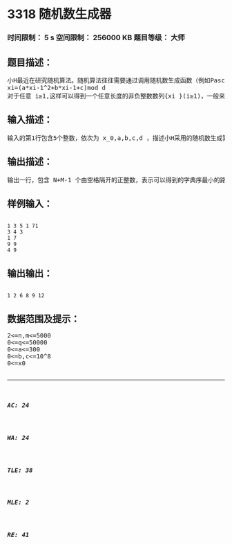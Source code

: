 # 3318 随机数生成器   
### 时间限制： 5 s     空间限制： 256000 KB     题目等级： 大师  
## 题目描述：  

<pre>
小H最近在研究随机算法。随机算法往往需要通过调用随机数生成函数（例如Pascal中的random和C/C++中的rand）来获得随机性。事实上，随机数生成函数也并不是真正的“随机”，其一般都是利用某个算法计算得来的。比如，下面这个二次多项式递推算法就是一个常用算法：算法选定非负整数 x0,a,b,c,d 作为随机种子，并采用如下递推公式进行计算：  
xi=(a*xi-1^2+b*xi-1+c)mod d  
对于任意 i≥1,这样可以得到一个任意长度的非负整数数列{xi }(i≥1)，一般来说，我们认为这个数列是随机的。利用随机序列{xi }(i≥1)，我们还可以采用如下算法来产生一个1到K的随机排列{Ti }(i=1)K：初始设T为1到K的递增序列；对T进行K次交换，第 i 次交换，交换 Ti 和 T((x(i) mod i)+1) 的值。此外，小H在这 K 次交换的基础上，又额外进行了 Q 次交换操作，对于第 i 次额外交换，小H会选定两个下标 ui 和 vi，并交换 T(u_i ) 和 T(v_i ) 的值。为了检验这个随机排列生成算法的实用性，小H设计了如下问题：小H有一个 N 行 M 列的棋盘，她首先按照上述过程，通过 N×M+Q 次交换操作，生成了一个 1~N×M 的随机排列 {Ti }(i=1)(N×M)，然后将这 N×M 个数逐行逐列依次填入这个棋盘：也就是第 i 行第 j 列的格子上所填入的数应为 T((i-1)*M+j)。接着小H希望从棋盘的左上角，也就是第一行第一列的格子出发，每次向右走或者向下走，在不走出棋盘的前提下，走到棋盘的右下角，也就是第 N 行第 M 列的格子。小H把所经过格子上的数字都记录了下来，并从小到大排序，这样，对于任何一条合法的移动路径，小H都可以得到一个长度为 N+M-1 的升序序列，我们称之为路径序列。小H想知道，她可能得到的字典序最小的路径序列应该是怎样的呢？
</pre>
  
  
## 输入描述：  

<pre>
输入的第1行包含5个整数，依次为 x_0,a,b,c,d ，描述小H采用的随机数生成算法所需的随机种子。 第2行包含三个整数 N,M,Q ，表示小H希望生成一个1到 N×M 的排列来填入她 N 行 M 列的棋盘，并且小H在初始的 N×M 次交换操作后，又进行了 Q 次额外的交换操作。 接下来 Q 行，第 i 行包含两个整数 u_i,v_i，表示第 i 次额外交换操作将交换 T_(u_i )和 T_(v_i ) 的值。
</pre>
  
  
## 输出描述：  

<pre>
输出一行，包含 N+M-1 个由空格隔开的正整数，表示可以得到的字典序最小的路径序列。
</pre>
  
  
## 样例输入：  

<pre><code>
1 3 5 1 71   
3 4 3   
1 7   
9 9   
4 9
</code></pre>
  
  
## 输出输出：  

<pre><code>
1 2 6 8 9 12
</code></pre>
  
  
## 数据范围及提示：  

<pre>
2<=n,m<=5000  
0<=q<=50000  
0<=a<=300  
0<=b,c<=10^8  
0<=x0<d<=10^8  
1<=vi,ui<=n*m
</pre>
  
  
***  

##### AC: 24  
##### WA: 24  
##### TLE: 38  
##### MLE: 2  
##### RE: 41  
